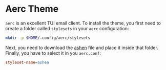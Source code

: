 # Aerc Theme

`aerc` is an excellent TUI email client. To install the theme, you first need to
create a folder called `stylesets` in your `aerc` configuration:

```bash
mkdir -p $HOME/.config/aerc/stylesets
```

Next, you need to download the
[ashen](https://git.sr.ht/~ficd/ashen/blob/main/aerc/ashen) file and place it
inside that folder. Finally, you have to select it in you `aerc.conf`:

```ini
styleset-name=ashen
```
